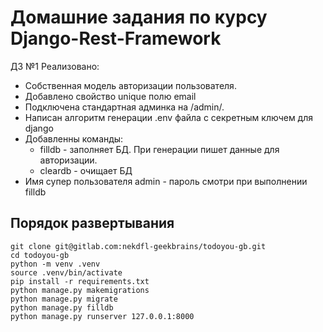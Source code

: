 
# Домашние задания по курсу Django-Rest-Framework

ДЗ №1
Реализовано:
* Собственная модель авторизации пользователя. 
* Добавлено свойство unique полю email
* Подключена стандартная админка на /admin/.
* Написан алгоритм генерации .env файла с секретным ключем для django
* Добавленны команды:
  * filldb - заполняет БД. При генерации пишет данные для авторизации.
  * cleardb - очищает БД  
* Имя супер пользователя admin - пароль смотри при выполнении filldb

## Порядок развертывания

```
git clone git@gitlab.com:nekdfl-geekbrains/todoyou-gb.git
cd todoyou-gb
python -m venv .venv
source .venv/bin/activate
pip install -r requirements.txt
python manage.py makemigrations
python manage.py migrate
python manage.py filldb
python manage.py runserver 127.0.0.1:8000
```
